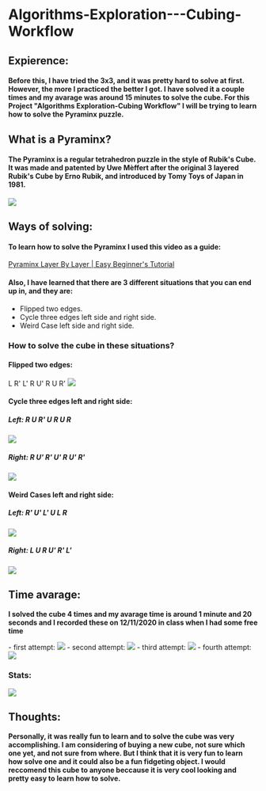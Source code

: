 # Algorithms-Exploration---Cubing-Workflow

## Expierence:
#### Before this, I have tried the 3x3, and it was pretty hard to solve at first. However, the more I practiced the better I got. I have solved it a couple times and my avarage was around 15 minutes to solve the cube. For this Project "Algorithms Exploration-Cubing Workflow" I will be trying to learn how to solve the Pyraminx puzzle.

## What is a Pyraminx?
#### The Pyraminx is a regular tetrahedron puzzle in the style of Rubik's Cube. It was made and patented by Uwe Mèffert after the original 3 layered Rubik's Cube by Erno Rubik, and introduced by Tomy Toys of Japan in 1981.
<img src = "https://images-na.ssl-images-amazon.com/images/I/61Hy-T3DvxL._SL1200_.jpg">

## Ways of solving:

#### To learn how to solve the Pyraminx I used this video as a guide:
<a href = "https://www.youtube.com/watch?v=xIQtn2qazvg">Pyraminx Layer By Layer | Easy Beginner's Tutorial</a>

#### Also, I have learned that there are 3 different situations that you can end up in, and they are:
- Flipped two edges.
- Cycle three edges left side and right side.
- Weird Case left side and right side.
### How to solve the cube in these situations?
#### Flipped two edges:
L R' L' R U' R U R'
<img src = "https://ruwix.com/pics/puzzles/pyraminx/solving-last-layer-pyraminx-algorithm.jpg">

#### Cycle three edges left and right side:

##### Left: R U R' U R U R
<img src = "https://media.discordapp.net/attachments/739115079336853504/789984579875766292/Capture.PNG?width=894&height=473">

##### Right: R U' R' U' R U' R'
<img src = "https://media.discordapp.net/attachments/739115079336853504/789985185348714526/unknown.png?width=894&height=389">

#### Weird Cases left and right side:

##### Left: R' U' L' U L R
<img src = "https://media.discordapp.net/attachments/739115079336853504/789985848972017684/unknown.png?width=894&height=333">

##### Right: L U R U' R' L'
<img src = "https://media.discordapp.net/attachments/739115079336853504/789985459093635132/Capture.PNG?width=894&height=466">

## Time avarage:
<p><strong>I solved the cube 4 times and my avarage time is around 1 minute and 20 seconds and I recorded these on 12/11/2020 in class when I had some free time</strong></p>
- first attempt: 
  <img src = "https://media.discordapp.net/attachments/739115079336853504/789991153483251742/unknown.png?width=894&height=150">
- second attempt: 
  <img src = "https://media.discordapp.net/attachments/739115079336853504/789991563719082014/unknown.png?width=894&height=146">
- third attempt:
  <img src = "https://media.discordapp.net/attachments/739115079336853504/789992082713739284/unknown.png?width=894&height=148">
- fourth attempt: 
  <img src = "https://media.discordapp.net/attachments/739115079336853504/789992516861952069/unknown.png?width=894&height=159">

### Stats:
<img src = "https://media.discordapp.net/attachments/739115079336853504/789992702645108777/unknown.png">

## Thoughts:
<p><strong>Personally, it was really fun to learn and to solve the cube was very accomplishing. I am considering of buying a new cube, not sure which one yet, and not sure from where. But I think that it is very fun to learn how solve one and it could also be a fun fidgeting object. I would reccomend this cube to anyone beccause it is very cool looking and pretty easy to learn how to solve.</strong></p>
